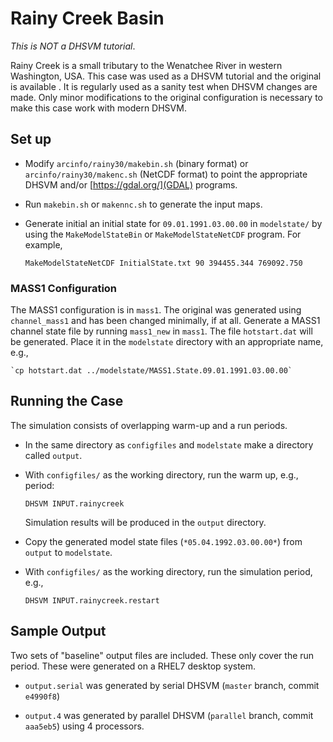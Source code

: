 # Rainy Creek Basin

*This is NOT a DHSVM tutorial*. 

Rainy Creek is a small tributary to the Wenatchee River in western
Washington, USA.  This case was used as a DHSVM tutorial and the
original is available [](here).  It is regularly used as a sanity test
when DHSVM changes are made. Only minor modifications to the original
configuration is necessary to make this case work with modern DHSVM.

## Set up

  * Modify `arcinfo/rainy30/makebin.sh` (binary format) or
    `arcinfo/rainy30/makenc.sh` (NetCDF format) to point
    the appropriate DHSVM and/or [https://gdal.org/](GDAL) programs.
    
  * Run `makebin.sh` or `makennc.sh` to generate the input maps.
    
  * Generate initial an initial state for `09.01.1991.03.00.00` in
    `modelstate/` by using the `MakeModelStateBin` or
    `MakeModelStateNetCDF` program.  For example,
    
    `MakeModelStateNetCDF InitialState.txt 90 394455.344 769092.750`
    
### MASS1 Configuration ###

The MASS1 configuration is in `mass1`. The original was generated
using `channel_mass1` and has been changed minimally, if at all.
Generate a MASS1 channel state file by running `mass1_new` in
`mass1`. The file `hotstart.dat` will be generated. Place it in the
`modelstate` directory with an appropriate name, e.g.,

    `cp hotstart.dat ../modelstate/MASS1.State.09.01.1991.03.00.00`
    
## Running the Case

The simulation consists of overlapping warm-up and a run periods.  

  * In the same directory as `configfiles` and `modelstate` make a
    directory called `output`.

  * With `configfiles/` as the working directory, run the warm up, e.g.,
    period:
    
    `DHSVM INPUT.rainycreek`
    
    Simulation results will be produced in the `output` directory.  

  * Copy the generated model state files (`*05.04.1992.03.00.00*`)
    from `output` to `modelstate`. 
    
  * With `configfiles/` as the working directory, run the simulation
    period, e.g., 
    
    `DHSVM INPUT.rainycreek.restart`

## Sample Output

Two sets of "baseline" output files are included.  These only cover
the run period.  These were generated on a RHEL7 desktop system. 

  * `output.serial` was generated by serial DHSVM (`master` branch,
    commit `e4990f8`)
    
  * `output.4` was generated by parallel DHSVM (`parallel` branch,
    commit `aaa5eb5`) using 4 processors.
